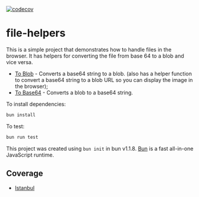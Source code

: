 [![codecov](https://codecov.io/gh/ickynavigator/file-helpers/graph/badge.svg?token=T3C3PSOFE2)](https://codecov.io/gh/ickynavigator/file-helpers)

# file-helpers

This is a simple project that demonstrates how to handle files in the browser. It has helpers for converting the file from base 64 to a blob and vice versa.

- [To Blob](./src/ToBlob.ts) - Converts a base64 string to a blob. (also has a helper function to convert a base64 string to a blob URL so you can display the image in the browser);
- [To Base64](./src/ToBase64.ts) - Converts a blob to a base64 string.

To install dependencies:

```bash
bun install
```

To test:

```bash
bun run test
```

This project was created using `bun init` in bun v1.1.8. [Bun](https://bun.sh) is a fast all-in-one JavaScript runtime.

## Coverage

- [Istanbul](https://ickynavigator.github.io/file-helpers/lcov-report/index.html)
